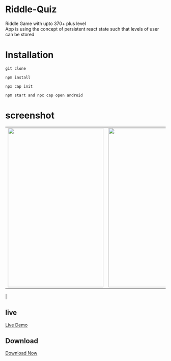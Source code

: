 # Riddle-Quiz
Riddle Game with upto 370+ plus level <br />
App is using the concept of persistent react state such that levels of user can be stored

# Installation
`git clone`

`npm install`

`npx cap init`

`npm start and npx cap open android`

# screenshot

|   | |
| ------------- | ------------- |
| <img src="https://user-images.githubusercontent.com/49001649/85433797-9bb6cf80-b5a2-11ea-81e6-c0fc4d6a6044.jpeg" width="300" height="500">  | <img src="https://user-images.githubusercontent.com/49001649/85433801-9ce7fc80-b5a2-11ea-971f-9e0f54b35954.jpeg" width="300" height="500">
 |
 
 ## live 
 [Live Demo](https://riddlequiz.netlify.app/)

## Download 
[Download Now](https://drive.google.com/file/d/1JNeUz1P4jj_HhCG9tC9HJqu-xwlkBb4x/view?usp=sharing)
